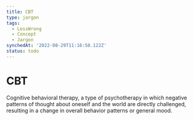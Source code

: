 ```yaml
---
title: CBT
type: jargon
tags:
  - LessWrong
  - Concept
  - Jargon
synchedAt: '2022-08-29T11:16:58.122Z'
status: todo
---
```


# CBT

Cognitive behavioral therapy, a type of psychotherapy in which negative patterns of thought about oneself and the world are directly challenged, resulting in a change in overall behavior patterns or general mood.
 
